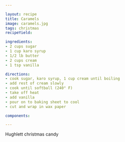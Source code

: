 ```yaml
---

layout: recipe
title: Caramels
image: caramels.jpg
tags: christmas
recipeYield: 

ingredients:
- 2 cups sugar
- 1 cup karo syrup
- 1/2 lb butter
- 2 cups cream
- 1 tsp vanilla

directions:
- cook sugar, karo syrup, 1 cup cream until boiling
- add rest of cream slowly
- cook until softball (240° F)
- take off heat
- add vanilla
- pour on to baking sheet to cool
- cut and wrap in wax paper

components:

---
```

Hughlett christmas candy
